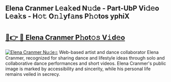 ## Elena Cranmer L𝚎a𝚔ed N𝚞𝚍e - Part-UbP Vi𝚍𝚎o L𝚎a𝚔s - H𝚘𝚝 O𝚗𝚕yf𝚊ns P𝚑𝚘tos yphiX

# <h2><a href="http://kf6tmxy.oniu.top/?m=Elena+Cranmer">🔗👉 🔴 Elena Cranmer P𝚑ot𝚘𝚜 V𝚒d𝚎o</a></h2>

[![Elena Cranmer Nu𝚍e𝚜](https://i.imgur.com/0qMVB7G.gif)](http://kf6tmxy.oniu.top/?m=Elena+Cranmer)
Web-based artist and dance collaborator Elena Cranmer, recognized for sharing dance and lifestyle ideas through solo and collaborative dance performances and short videos. Elena Cranmer's public image is marked by accessibility and sincerity, while his personal life remains veiled in secrecy.  
